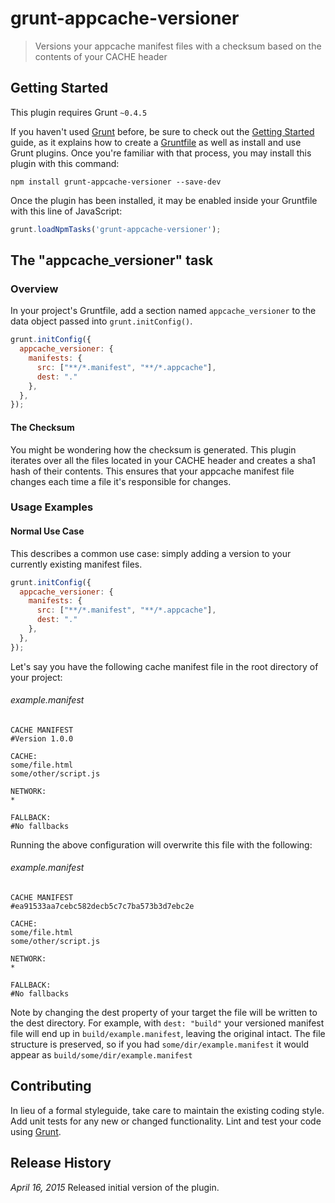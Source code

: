 # grunt-appcache-versioner

> Versions your appcache manifest files with a checksum based on the contents of your CACHE header

## Getting Started
This plugin requires Grunt `~0.4.5`

If you haven't used [Grunt](http://gruntjs.com/) before, be sure to check out the [Getting Started](http://gruntjs.com/getting-started) guide, as it explains how to create a [Gruntfile](http://gruntjs.com/sample-gruntfile) as well as install and use Grunt plugins. Once you're familiar with that process, you may install this plugin with this command:

```shell
npm install grunt-appcache-versioner --save-dev
```

Once the plugin has been installed, it may be enabled inside your Gruntfile with this line of JavaScript:

```js
grunt.loadNpmTasks('grunt-appcache-versioner');
```

## The "appcache_versioner" task

### Overview
In your project's Gruntfile, add a section named `appcache_versioner` to the data object passed into `grunt.initConfig()`.

```js
grunt.initConfig({
  appcache_versioner: {
    manifests: {
      src: ["**/*.manifest", "**/*.appcache"],
      dest: "."
    },
  },
});
```

#### The Checksum
You might be wondering how the checksum is generated.  This plugin iterates over all the files located in your CACHE header and creates a sha1 hash of their contents.  This ensures that your appcache manifest file changes each time a file it's responsible for changes.

### Usage Examples

#### Normal Use Case
This describes a common use case: simply adding a version to your currently existing manifest files.  

```js
grunt.initConfig({
  appcache_versioner: {
    manifests: {
      src: ["**/*.manifest", "**/*.appcache"],
      dest: "."
    },
  },
});
```

Let's say you have the following cache manifest file in the root directory of your project:

###### example.manifest

```
CACHE MANIFEST
#Version 1.0.0

CACHE:
some/file.html
some/other/script.js

NETWORK:
*

FALLBACK:
#No fallbacks
```

Running the above configuration will overwrite this file with the following:

###### example.manifest

```
CACHE MANIFEST
#ea91533aa7cebc582decb5c7c7ba573b3d7ebc2e

CACHE:
some/file.html
some/other/script.js

NETWORK:
*

FALLBACK:
#No fallbacks
```

Note by changing the dest property of your target the file will be written to the dest directory.  For example, with `dest: "build"` your versioned manifest file will end up in `build/example.manifest`, leaving the original intact.  The file structure is preserved, so if you had `some/dir/example.manifest` it would appear as `build/some/dir/example.manifest`

## Contributing
In lieu of a formal styleguide, take care to maintain the existing coding style. Add unit tests for any new or changed functionality. Lint and test your code using [Grunt](http://gruntjs.com/).

## Release History
_April 16, 2015_ Released initial version of the plugin.
